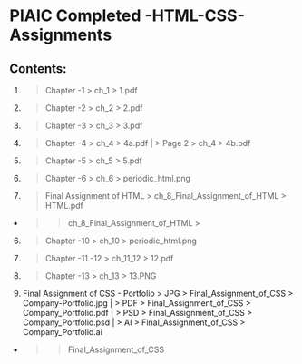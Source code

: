 # PIAIC Completed -HTML-CSS-Assignments

## Contents:
  1.  > Chapter -1 > ch_1 > 1.pdf
  2.  > Chapter -2 > ch_2 > 2.pdf
  3.  > Chapter -3 > ch_3 > 3.pdf
  4.  > Chapter -4 > ch_4 > 4a.pdf |  > Page 2 > ch_4 > 4b.pdf
  5.  > Chapter -5 > ch_5 > 5.pdf
  6.  > Chapter -6 > ch_6 > periodic_html.png
  7.  > Final Assignment of HTML > ch_8_Final_Assignment_of_HTML > HTML.pdf
  -  >  > ch_8_Final_Assignment_of_HTML > 
  6.  > Chapter -10 > ch_10 > periodic_html.png
  5.  > Chapter -11 -12 > ch_11_12 > 12.pdf
  5.  > Chapter -13 > ch_13 > 13.PNG
  5. Final Assignment of CSS - Portfolio >  JPG > Final_Assignment_of_CSS > Company-Portfolio.jpg |  >  PDF  > Final_Assignment_of_CSS > Company_Portfolio.pdf |  >  PSD  > Final_Assignment_of_CSS > Company_Portfolio.psd |  >  AI  > Final_Assignment_of_CSS > Company_Portfolio.ai  
  -  >  > Final_Assignment_of_CSS  


